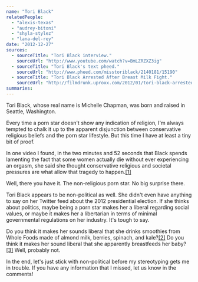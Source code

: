 ```yaml
---
name: "Tori Black"
relatedPeople:
  - "alexis-texas"
  - "audrey-bitoni"
  - "shyla-stylez"
  - "lana-del-rey"
date: "2012-12-27"
sources:
  - sourceTitle: "Tori Black interview."
    sourceUrl: "http://www.youtube.com/watch?v=BmLZRZXZ3ig"
  - sourceTitle: "Tori Black's text pheed."
    sourceUrl: "http://www.pheed.com/misstoriblack/2140181/15190"
  - sourceTitle: "Tori Black Arrested After Breast Milk Fight."
    sourceUrl: "http://filmdrunk.uproxx.com/2012/01/tori-black-arrested-after-breast-milk-fight"
summaries:
---
```


Tori Black, whose real name is Michelle Chapman, was born and raised in Seattle, Washington.

Every time a porn star doesn't show any indication of religion, I'm always tempted to chalk it up to the apparent disjunction between conservative religious beliefs and the porn star lifestyle. But this time I have at least a tiny bit of proof.

In one video I found, in the two minutes and 52 seconds that Black spends lamenting the fact that some women actually die without ever experiencing an orgasm, she said she thought conservative religious and societal pressures are what allow that tragedy to happen.<a class="source-citation" href="#http%3A%2F%2Fwww.youtube.com%2Fwatch%3Fv%3DBmLZRZXZ3ig" title="Tori Black interview.">[1]</a>

Well, there you have it. The non-religious porn star. No big surprise there.

Tori Black appears to be non-political as well. She didn't even have anything to say on her Twitter feed about the 2012 presidential election. If she thinks about politics, maybe being a porn star makes her a liberal regarding social values, or maybe it makes her a libertarian in terms of minimal governmental regulations on her industry. It's tough to say.

Do you think it makes her sounds liberal that she drinks smoothies from Whole Foods made of almond milk, berries, spinach, and kale?<a class="source-citation" href="#http%3A%2F%2Fwww.pheed.com%2Fmisstoriblack%2F2140181%2F15190" title="Tori Black&apos;s text pheed.">[2]</a> Do you think it makes her sound liberal that she apparently breastfeeds her baby?<a class="source-citation" href="#http%3A%2F%2Ffilmdrunk.uproxx.com%2F2012%2F01%2Ftori-black-arrested-after-breast-milk-fight" title="Tori Black Arrested After Breast Milk Fight.">[3]</a> Well, probably not.

In the end, let's just stick with non-political before my stereotyping gets me in trouble. If you have any information that I missed, let us know in the comments!